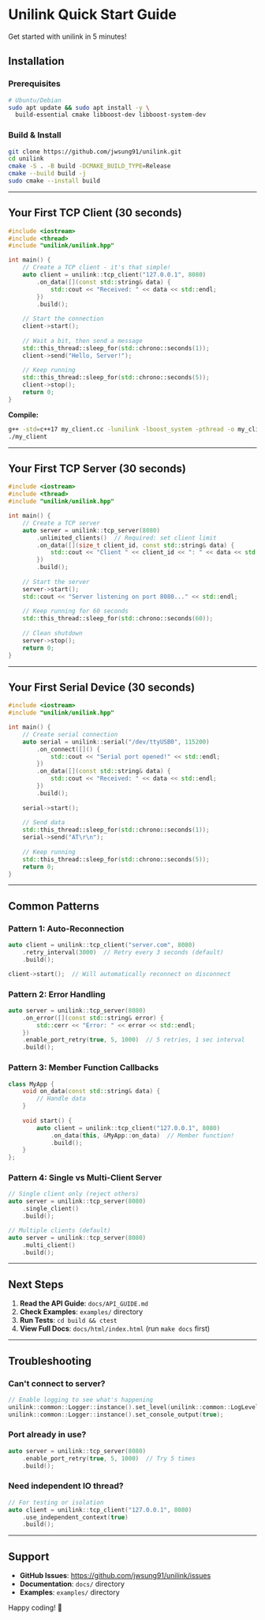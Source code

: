 # Unilink Quick Start Guide

Get started with unilink in 5 minutes!

## Installation

### Prerequisites
```bash
# Ubuntu/Debian
sudo apt update && sudo apt install -y \
  build-essential cmake libboost-dev libboost-system-dev
```

### Build & Install
```bash
git clone https://github.com/jwsung91/unilink.git
cd unilink
cmake -S . -B build -DCMAKE_BUILD_TYPE=Release
cmake --build build -j
sudo cmake --install build
```

---

## Your First TCP Client (30 seconds)

```cpp
#include <iostream>
#include <thread>
#include "unilink/unilink.hpp"

int main() {
    // Create a TCP client - it's that simple!
    auto client = unilink::tcp_client("127.0.0.1", 8080)
        .on_data([](const std::string& data) {
            std::cout << "Received: " << data << std::endl;
        })
        .build();
    
    // Start the connection
    client->start();
    
    // Wait a bit, then send a message
    std::this_thread::sleep_for(std::chrono::seconds(1));
    client->send("Hello, Server!");
    
    // Keep running
    std::this_thread::sleep_for(std::chrono::seconds(5));
    client->stop();
    return 0;
}
```

**Compile:**
```bash
g++ -std=c++17 my_client.cc -lunilink -lboost_system -pthread -o my_client
./my_client
```

---

## Your First TCP Server (30 seconds)

```cpp
#include <iostream>
#include <thread>
#include "unilink/unilink.hpp"

int main() {
    // Create a TCP server
    auto server = unilink::tcp_server(8080)
        .unlimited_clients()  // Required: set client limit
        .on_data([](size_t client_id, const std::string& data) {
            std::cout << "Client " << client_id << ": " << data << std::endl;
        })
        .build();
    
    // Start the server
    server->start();
    std::cout << "Server listening on port 8080..." << std::endl;
    
    // Keep running for 60 seconds
    std::this_thread::sleep_for(std::chrono::seconds(60));
    
    // Clean shutdown
    server->stop();
    return 0;
}
```

---

## Your First Serial Device (30 seconds)

```cpp
#include <iostream>
#include "unilink/unilink.hpp"

int main() {
    // Create serial connection
    auto serial = unilink::serial("/dev/ttyUSB0", 115200)
        .on_connect([]() {
            std::cout << "Serial port opened!" << std::endl;
        })
        .on_data([](const std::string& data) {
            std::cout << "Received: " << data << std::endl;
        })
        .build();
    
    serial->start();
    
    // Send data
    std::this_thread::sleep_for(std::chrono::seconds(1));
    serial->send("AT\r\n");
    
    // Keep running
    std::this_thread::sleep_for(std::chrono::seconds(5));
    return 0;
}
```

---

## Common Patterns

### Pattern 1: Auto-Reconnection
```cpp
auto client = unilink::tcp_client("server.com", 8080)
    .retry_interval(3000)  // Retry every 3 seconds (default)
    .build();

client->start();  // Will automatically reconnect on disconnect
```

### Pattern 2: Error Handling
```cpp
auto server = unilink::tcp_server(8080)
    .on_error([](const std::string& error) {
        std::cerr << "Error: " << error << std::endl;
    })
    .enable_port_retry(true, 5, 1000)  // 5 retries, 1 sec interval
    .build();
```

### Pattern 3: Member Function Callbacks
```cpp
class MyApp {
    void on_data(const std::string& data) {
        // Handle data
    }
    
    void start() {
        auto client = unilink::tcp_client("127.0.0.1", 8080)
            .on_data(this, &MyApp::on_data)  // Member function!
            .build();
    }
};
```

### Pattern 4: Single vs Multi-Client Server
```cpp
// Single client only (reject others)
auto server = unilink::tcp_server(8080)
    .single_client()
    .build();

// Multiple clients (default)
auto server = unilink::tcp_server(8080)
    .multi_client()
    .build();
```

---

## Next Steps

1. **Read the API Guide**: `docs/API_GUIDE.md`
2. **Check Examples**: `examples/` directory
3. **Run Tests**: `cd build && ctest`
4. **View Full Docs**: `docs/html/index.html` (run `make docs` first)

---

## Troubleshooting

### Can't connect to server?
```cpp
// Enable logging to see what's happening
unilink::common::Logger::instance().set_level(unilink::common::LogLevel::DEBUG);
unilink::common::Logger::instance().set_console_output(true);
```

### Port already in use?
```cpp
auto server = unilink::tcp_server(8080)
    .enable_port_retry(true, 5, 1000)  // Try 5 times
    .build();
```

### Need independent IO thread?
```cpp
// For testing or isolation
auto client = unilink::tcp_client("127.0.0.1", 8080)
    .use_independent_context(true)
    .build();
```

---

## Support

- **GitHub Issues**: https://github.com/jwsung91/unilink/issues
- **Documentation**: `docs/` directory
- **Examples**: `examples/` directory

Happy coding! 🚀

